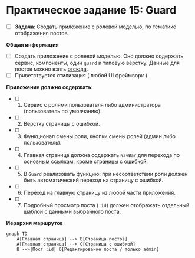 # Практическое задание 15: Guard

- [ ] **Задача**: Создать приложение с ролевой моделью, по тематике отображения постов.

**Общая информация**

- [ ] Создать приложение с ролевой моделью. Оно должно содержать сервис, компоненты, один `guard` и типовую верстку. Данные для постов можно взять [отсюда](https://jsonplaceholder.typicode.com/posts).
- [ ] Приветствуется стилизация ( любой UI фреймворк ).

**Приложение должно содержать:** 

- [ ] 1. Сервис с ролями пользователя либо администратора (пользователь по умолчанию).
- [ ] 2. Верстку страницы с ошибкой.
- [ ] 3. Функционал смены роли, кнопки смены ролей (админ либо пользователь).
- [ ] 4. Главная страница должна содержать `NavBar` для перехода по основным ссылкам, кроме страницы с ошибкой.
- [ ] 5. В `Guard` реализовать функцию: при несоответствии роли должен быть автоматический переход на страницу с ошибкой.
- [ ] 6. Переход на главную страницу из любой части приложения.
- [ ] 7. Подробный просмотр поста (`:id`) должен отображать отдельный шаблон с данными выбранного поста.

**Иерархия маршрутов**

```mermaid
graph TD
    A[Главная страница] --> B[Страница постов]
    A[Главная страница] --> C[Страница с ошибкой]
    B -->|Пост :id| D[Редактирование поста / только admin]
```
